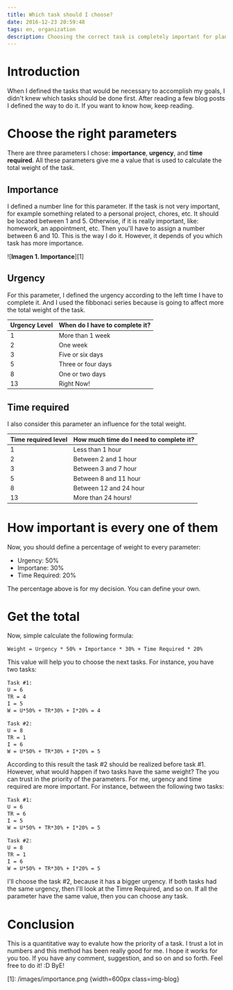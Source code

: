 ```yaml
---
title: Which task should I choose?
date: 2016-12-23 20:59:48
tags: en, organization
description: Choosing the correct task is completely important for planning your day.
---
```


# Introduction
When I defined the tasks that would be necessary to accomplish my goals, I didn't
knew which tasks should be done first. After reading a few blog posts I defined
the way to do it. If you want to know how, keep reading.

# Choose the right parameters
There are three parameters I chose: **importance**, **urgency**, and **time
required**. All these parameters give me a value that is used to calculate the
total weight of the task.

## Importance
I defined a number line for this parameter. If the task is not very important,
for example something related to a personal project, chores, etc. It should be
located between 1 and 5. Otherwise, if it is really important, like: homework,
an appointment, etc. Then you'll have to assign a number between 6 and 10.
This is the way I do it. However, it depends of you which task has more importance.

![**Imagen 1. Importance**][1]

## Urgency
For this parameter, I defined the urgency according to the left time I have to
complete it. And I used the fibbonaci series because is going to affect more
the total weight of the task.

|Urgency Level|	When do I have to complete it?|
|--|---|
|1|More than 1 week|
|2|One week|
|3|Five or six days|
|5|Three or four days|
|8|One or two days|
|13|Right Now!|

## Time required
I also consider this parameter an influence for the total weight.

|Time required level| How much time do I need to complete it?|
|--|---|
|1|Less than 1 hour|
|2|Between 2 and 1 hour|
|3|Between 3 and 7 hour|
|5|Between 8 and 11 hour|
|8|Between 12 and 24 hour|
|13|More than 24 hours!|

# How important is every one of them
Now, you should define a percentage of weight to every parameter:

- Urgency: 50%
- Importane: 30%
- Time Required: 20%

The percentage above is for my decision. You can define your own.

# Get the total
Now, simple calculate the following formula:

```
Weight = Urgency * 50% + Importance * 30% + Time Required * 20%
```

This value will help you to choose the next tasks. For instance, you have two tasks:

```
Task #1:
U = 6
TR = 4
I = 5
W = U*50% + TR*30% + I*20% = 4
```

```
Task #2:
U = 8
TR = 1
I = 6
W = U*50% + TR*30% + I*20% = 5
```

According to this result the task #2 should be realized before task #1. However,
what would happen if two tasks have the same weight? The you can trust in the
priority of the parameters. For me, urgency and time required are more important.
For instance, between the following two tasks:

```
Task #1:
U = 6
TR = 6
I = 5
W = U*50% + TR*30% + I*20% = 5
```

```
Task #2:
U = 8
TR = 1
I = 6
W = U*50% + TR*30% + I*20% = 5
```

I'll choose the task #2, because it has a bigger urgency. If both tasks had the
same urgency, then I'll look at the Timre Required, and so on. If all the parameter
have the same value, then you can choose any task.

# Conclusion
This is a quantitative way to evalute how the priority of a task. I trust a lot
in numbers and this method has been really good for me. I hope it works for you too.
If you have any comment, suggestion, and so on and so forth. Feel free to do it! :D
ByE!

[1]: /images/importance.png {width=600px class=img-blog}

